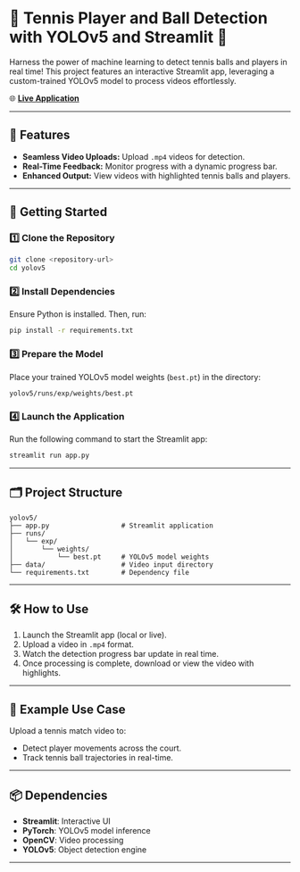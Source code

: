 # 🎾 Tennis Player and Ball Detection with YOLOv5 and Streamlit 🚀

Harness the power of machine learning to detect tennis balls and players in real time! This project features an interactive Streamlit app, leveraging a custom-trained YOLOv5 model to process videos effortlessly.

🌐 **[Live Application](https://tennis-tracking-app-using-yolov5-da2ja3dfki3km75pou97iy.streamlit.app/)**  

---

## 🌟 Features

- **Seamless Video Uploads:** Upload `.mp4` videos for detection.
- **Real-Time Feedback:** Monitor progress with a dynamic progress bar.
- **Enhanced Output:** View videos with highlighted tennis balls and players.

---

## 🚀 Getting Started

### 1️⃣ Clone the Repository

```bash
git clone <repository-url>
cd yolov5
```

### 2️⃣ Install Dependencies

Ensure Python is installed. Then, run:

```bash
pip install -r requirements.txt
```

### 3️⃣ Prepare the Model

Place your trained YOLOv5 model weights (`best.pt`) in the directory:

```
yolov5/runs/exp/weights/best.pt
```

### 4️⃣ Launch the Application

Run the following command to start the Streamlit app:

```bash
streamlit run app.py
```

---

## 🗂️ Project Structure

```plaintext
yolov5/
├── app.py                  # Streamlit application
├── runs/
│   └── exp/
│       └── weights/
│           └── best.pt     # YOLOv5 model weights
├── data/                   # Video input directory
└── requirements.txt        # Dependency file
```

---

## 🛠️ How to Use

1. Launch the Streamlit app (local or live).
2. Upload a video in `.mp4` format.
3. Watch the detection progress bar update in real time.
4. Once processing is complete, download or view the video with highlights.

---

## 🎥 Example Use Case

Upload a tennis match video to:

- Detect player movements across the court.
- Track tennis ball trajectories in real-time.

---

## 📦 Dependencies

- **Streamlit**: Interactive UI
- **PyTorch**: YOLOv5 model inference
- **OpenCV**: Video processing
- **YOLOv5**: Object detection engine

---
